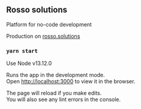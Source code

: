 ## Rosso solutions

Platform for no-code development

Production on <a href="https://rosso.solutions" target="_blank">rosso.solutions</a>

### `yarn start`

Use Node v13.12.0

Runs the app in the development mode.<br />
Open [http://localhost:3000](http://localhost:3000) to view it in the browser.

The page will reload if you make edits.<br />
You will also see any lint errors in the console.
